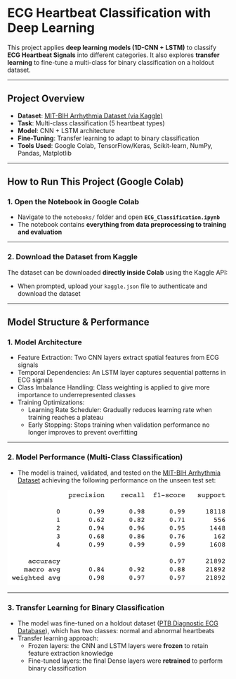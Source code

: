 # ECG Heartbeat Classification with Deep Learning

This project applies **deep learning models (1D-CNN + LSTM)** to classify **ECG Heartbeat Signals** into different categories. It also explores **transfer learning** to fine-tune a multi-class for binary classification on a holdout dataset.

---

## **Project Overview**
- **Dataset**: [MIT-BIH Arrhythmia Dataset (via Kaggle)](https://www.kaggle.com/datasets/shayanfazeli/heartbeat)
- **Task**: Multi-class classification (5 heartbeat types)
- **Model**: CNN + LSTM architecture
- **Fine-Tuning**: Transfer learning to adapt to binary classification
- **Tools Used**: Google Colab, TensorFlow/Keras, Scikit-learn, NumPy, Pandas, Matplotlib

---

## **How to Run This Project (Google Colab)**
### **1. Open the Notebook in Google Colab**
- Navigate to the `notebooks/` folder and open **`ECG_Classification.ipynb`**
- The notebook contains **everything from data preprocessing to training and evaluation**

---

### **2. Download the Dataset from Kaggle**
The dataset can be downloaded **directly inside Colab** using the Kaggle API:
- When prompted, upload your `kaggle.json` file to authenticate and download the dataset

---

## **Model Structure & Performance**
### **1. Model Architecture**
- Feature Extraction: Two CNN layers extract spatial features from ECG signals
- Temporal Dependencies: An LSTM layer captures sequential patterns in ECG signals
- Class Imbalance Handling: Class weighting is applied to give more importance to underrepresented classes
- Training Optimizations:
  - Learning Rate Scheduler: Gradually reduces learning rate when training reaches a plateau
  - Early Stopping: Stops training when validation performance no longer improves to prevent overfitting

---

### **2. Model Performance (Multi-Class Classification)**
- The model is trained, validated, and tested on the [MIT-BIH Arrhythmia Dataset](https://www.physionet.org/content/mitdb/1.0.0/) achieving the following performance on the unseen test set:
  
![Classification Report](results/performance_metric.png)

---

### **3. Transfer Learning for Binary Classification**
- The model was fine-tuned on a holdout dataset ([PTB Diagnostic ECG Database](https://www.physionet.org/content/ptbdb/1.0.0/)), which has two classes: normal and abnormal heartbeats
- Transfer learning approach:
  - Frozen layers: the CNN and LSTM layers were **frozen** to retain feature extraction knowledge
  - Fine-tuned layers: the final Dense layers were **retrained** to perform binary classification
    
